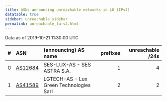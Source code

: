 ```yaml
---
title: ASNs announcing unreachable networks in LU (IPv4)
datatable: true
sidebar: unreachable_sidebar
permalink: unreachable_lu-v4.html
---
```


Data as of 2019-10-21 11:30:00 UTC


<div class="datatable-begin"></div>

|   # | ASN                                    | (announcing) AS name                    |   prefixes |   unreachable /24s |
|----:|:---------------------------------------|:----------------------------------------|-----------:|-------------------:|
|   0 | [AS12684](unreachable_AS12684-v4.html) | SES-LUX-AS - SES ASTRA S.A.             |          1 |                  4 |
|   1 | [AS41589](unreachable_AS41589-v4.html) | LGTECH-AS - Lux Green Technologies Sarl |          2 |                  2 |

<div class="datatable-end"></div>